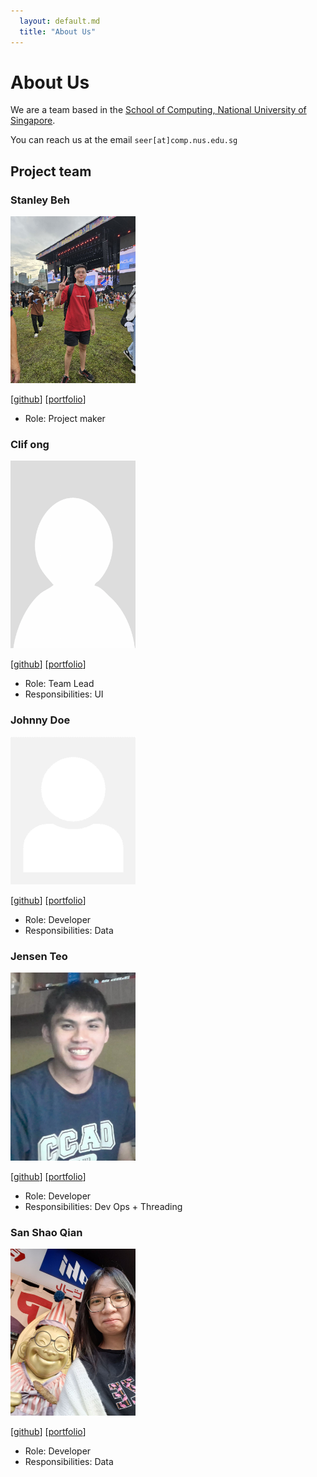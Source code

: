 ```yaml
---
  layout: default.md
  title: "About Us"
---
```


# About Us

We are a team based in the [School of Computing, National University of Singapore](http://www.comp.nus.edu.sg).

You can reach us at the email `seer[at]comp.nus.edu.sg`

## Project team

### Stanley Beh

<img src="images/ziliangstanley.png" width="200px">

[[github](https://github.com/ziliangstanley)]
[[portfolio](team/clifong.md)]

* Role: Project maker

### Clif ong

<img src="images/clifong.png" width="200px">

[[github](http://github.com/clifong)]
[[portfolio](team/johndoe.md)]

* Role: Team Lead
* Responsibilities: UI

### Johnny Doe

<img src="images/johndoe.png" width="200px">

[[github](http://github.com/johndoe)] [[portfolio](team/johndoe.md)]

* Role: Developer
* Responsibilities: Data

### Jensen Teo

<img src="images/jensen188.png" width="200px">

[[github](http://github.com/jensen188)]
[[portfolio](team/jensen188.md)]

* Role: Developer
* Responsibilities: Dev Ops + Threading

### San Shao Qian

<img src="images/sanshaoqian.png" width="200px">

[[github](https://github.com/SanShaoQian)]
[[portfolio](team/sanshaoqian.md)]

* Role: Developer
* Responsibilities: Data
